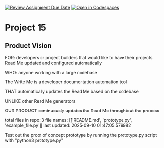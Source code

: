 
[![Review Assignment Due Date](https://classroom.github.com/assets/deadline-readme-button-22041afd0340ce965d47ae6ef1cefeee28c7c493a6346c4f15d667ab976d596c.svg)](https://classroom.github.com/a/_KG6YNPd)
[![Open in Codespaces](https://classroom.github.com/assets/launch-codespace-2972f46106e565e64193e422d61a12cf1da4916b45550586e14ef0a7c637dd04.svg)](https://classroom.github.com/open-in-codespaces?assignment_repo_id=20231659)

# Project 15

## Product Vision

FOR: developers or project builders that would like to have their projects Read Me updated and configured automatically

WHO: anyone working with a large codebase

The Write Me is a developer documentation automation tool

THAT automatically updates the Read Me based on the codebase

UNLIKE other Read Me generators

OUR PRODUCT continuously updates the Read Me throughtout the process

total files in repo: 3
file names: [['README.md', 'prototype.py', 'example_file.py']]
last updated: 2025-09-10 01:47:05.579982

Test out the proof of concept prototype by running the prototype.py script with "python3 prototype.py"
